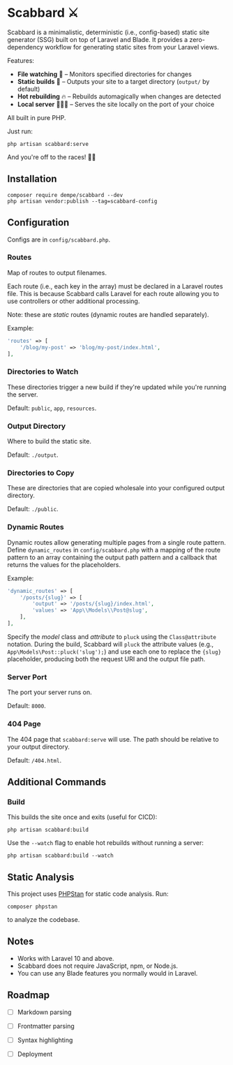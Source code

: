 # Scabbard ⚔️

Scabbard is a minimalistic, deterministic (i.e., config-based) static site generator (SSG) built on top of Laravel and Blade. It provides a zero-dependency workflow for generating static sites from your Laravel views.

Features:

- **File watching** 👀  – Monitors specified directories for changes
- **Static builds** 🔨  – Outputs your site to a target directory (`output/` by default)
- **Hot rebuilding** 🔥 – Rebuilds automagically when changes are detected
- **Local server** 🧑🏽‍💻   – Serves the site locally on the port of your choice

All built in pure PHP.

Just run:

```
php artisan scabbard:serve
```

And you're off to the races! 🏇🏻

## Installation

```
composer require dempe/scabbard --dev
php artisan vendor:publish --tag=scabbard-config
```

## Configuration

Configs are in `config/scabbard.php`.

### Routes

Map of routes to output filenames.

Each route (i.e., each key in the array) must be declared in a Laravel routes file. This is because Scabbard calls Laravel for each route allowing you to use controllers or other additional processing.

Note: these are *static* routes (dynamic routes are handled separately).

Example:

```php
'routes' => [
    '/blog/my-post' => 'blog/my-post/index.html',
],
```

### Directories to Watch

These directories trigger a new build if they're updated while you're running the server.

Default: `public`, `app`, `resources`.

### Output Directory

Where to build the static site.

Default: `./output`.

### Directories to Copy

These are directories that are copied wholesale into your configured output directory.

Default: `./public`.

### Dynamic Routes

Dynamic routes allow generating multiple pages from a single route pattern.
Define `dynamic_routes` in  `config/scabbard.php` with a mapping of the
route pattern to an array containing the output path pattern and a callback that
returns the values for the placeholders.

Example:

```php
'dynamic_routes' => [
    '/posts/{slug}' => [
        'output' => '/posts/{slug}/index.html',
        'values' => 'App\\Models\\Post@slug',
    ],
],
```

Specify the *model* class and *attribute* to `pluck` using the `Class@attribute`
notation. During the build, Scabbard will `pluck` the attribute values (e.g., `App\Models\Post::pluck('slug');`) and use
each one to replace the `{slug}` placeholder, producing both the request URI and
the output file path.

### Server Port

The port your server runs on. 

Default: `8000`.

### 404 Page

The 404 page that `scabbard:serve` will use. The path should be relative to your output directory.

Default:  `/404.html`.

## Additional Commands

### Build

This builds the site once and exits (useful for CICD):

```
php artisan scabbard:build
```

Use the `--watch` flag to enable hot rebuilds without running a server:

```
php artisan scabbard:build --watch
```


## Static Analysis

This project uses [PHPStan](https://phpstan.org/) for static code analysis. Run:

```
composer phpstan
```

to analyze the codebase.

## Notes

- Works with Laravel 10 and above.
- Scabbard does not require JavaScript, npm, or Node.js.
- You can use any Blade features you normally would in Laravel.

## Roadmap

- [ ] Markdown parsing
- [ ] Frontmatter parsing
- [ ] Syntax highlighting
- [ ] Deployment

